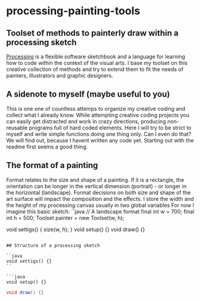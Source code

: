 # processing-painting-tools

## Toolset of methods to painterly draw within a processing sketch
[Processing](https://processing.org/) is a flexible software sketchbook and a language for learning how to code within the context of the visual arts. I base my toolset on this creative collection of methods and try to extend them to fit the needs of painters, illustrators and graphic designers.

## A sidenote to myself (maybe useful to you)
This is one one of countless attemps to organize my creative coding and collect what I already know. While attempting creative coding projects you can easily get distracted and work in crazy directions, producing non-reusable programs full of hard coded elements. Here I will try to be strict to myself and write simple functions doing one thing only. Can I even do that? We will find out, because I havent written any code yet. Starting out with the readme first seems a good thing. 

## The format of a painting
Format relates to the size and shape of a painting.  If it is a rectangle, the orientation can be longer in the vertical dimension (portrait) - or longer in the horizontal (landscape).  Format decisions  on both size and shape of the art surface will impact the composition and the effects. I store the width and the height of my processing canvas usually in two global variables For now I imagine this basic sketch:
``java
// A landscape format
final int w = 700;
final int h = 500;
Toolset painter = new Toolset(w, h);

void settigs() { size(w, h); }
void setup() {}
void draw() {}
```

## Structure of a processing sketch  

``java
void settigs() {}
``

```java
void setup() {}
```

```java
void draw() {}
```
